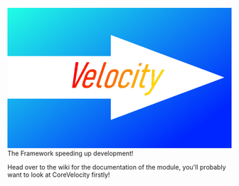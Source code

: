 ![](Logo.png)
The Framework speeding up development!

Head over to the wiki for the documentation of the module, you'll probably want to look at CoreVelocity firstly!
